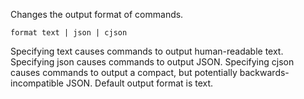 
Changes the output format of commands.

    format text | json | cjson

Specifying text causes commands to output human-readable text.  Specifying json causes commands to output JSON.  Specifying cjson causes commands to output a compact, but potentially backwards-incompatible JSON. Default output format is text.

